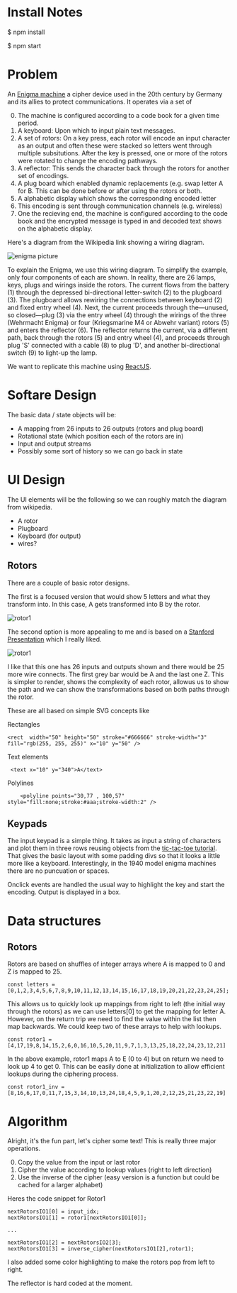 # Install Notes

$ npm install

$ npm start 

# Problem

An [Enigma machine](https://en.wikipedia.org/wiki/Enigma_machine)  a cipher device used in the 20th century by Germany and its allies to protect communications. It operates via a set of 
 
0. The machine is configured according to a code book for a given time period. 
1. A keyboard: Upon which to input plain text messages. 
2. A set of rotors: On a key press, each rotor will encode an input character as an output and often these were stacked so letters went through multiple subsitutions. After the key is pressed, one or more of the rotors were rotated to change the encoding pathways. 
3. A reflector: This sends the character back through the rotors for another set of encodings. 
4. A plug board which enabled dynamic replacements (e.g. swap letter A for B. This can be done before or after using the rotors or both.
5. A alphabetic display which shows the corresponding encoded letter
6. This encoding is sent through communication channels (e.g. wireless)
7. One the recieving end, the machine is configured according to the code book and the encrypted message is typed in and decoded text shows on the alphabetic display. 

Here's a diagram from the Wikipedia link showing a wiring diagram. 

![enigma picture](https://upload.wikimedia.org/wikipedia/commons/thumb/6/6c/Enigma-action.svg/400px-Enigma-action.svg.png)

To explain the Enigma, we use this wiring diagram. To simplify the example, only four components of each are shown. In reality, there are 26 lamps, keys, plugs and wirings inside the rotors. The current flows from the battery (1) through the depressed bi-directional letter-switch (2) to the plugboard (3). The plugboard allows rewiring the connections between keyboard (2) and fixed entry wheel (4). Next, the current proceeds through the—unused, so closed—plug (3) via the entry wheel (4) through the wirings of the three (Wehrmacht Enigma) or four (Kriegsmarine M4 or Abwehr variant) rotors (5) and enters the reflector (6). The reflector returns the current, via a different path, back through the rotors (5) and entry wheel (4), and proceeds through plug 'S' connected with a cable (8) to plug 'D', and another bi-directional switch (9) to light-up the lamp.

We want to replicate this machine using [ReactJS](https://react.dev). 


# Softare Design

The basic data / state objects will be: 

- A mapping from 26 inputs to 26 outputs (rotors and plug board)
- Rotational state (which position each of the rotors are in) 
- Input and output streams 
- Possibly some sort of history so we can go back in state

# UI Design 
The UI elements will be the following so we can roughly match the diagram from wikipedia. 

 - A rotor
 - Plugboard
 - Keyboard (for output)
 - wires? 

## Rotors

There are a couple of basic rotor designs. 

The first is a focused version that would show 5 letters and what they transform into. In this case, A gets transformed into B by the rotor. 

![rotor1](src/public/rotor1.svg)

The second option is more appealing to me and is based on a [Stanford Presentation](https://web.stanford.edu/class/cs106ax/res/lectures/12-Enigma.pdf) which I really liked. 

![rotor1](src/public/rotor2.svg)

I like that this one has 26 inputs and outputs shown and there would be 25 more wire connects. The first grey bar would be A and the last one Z. This is simpler to render, shows the complexity of each rotor, allowus us to show the path and we can show the transformations based on both paths through the rotor.  

These are all based on simple SVG concepts like 

Rectangles 

    <rect  width="50" height="50" stroke="#666666" stroke-width="3"  fill="rgb(255, 255, 255)" x="10" y="50" />

Text elements 

     <text x="10" y="340">A</text> 

Polylines 

        <polyline points="30,77 , 100,57" style="fill:none;stroke:#aaa;stroke-width:2" />

## Keypads

The input keypad is a simple thing. It takes as input a string of characters and plot them in three rows reusing objects from the [tic-tac-toe tutorial](https://react.dev/learn/tutorial-tic-tac-toe). That gives the basic layout with some padding divs so that it looks a little more like a keyboard. Interestingly, in the 1940 model enigma machines there are no puncuation or spaces. 

Onclick events are handled the usual way to highlight the key and start the encoding. Output is displayed in a box.


# Data structures

## Rotors

Rotors are based on shuffles of integer arrays where A is mapped to 0 and Z is mapped to 25. 

    const letters = [0,1,2,3,4,5,6,7,8,9,10,11,12,13,14,15,16,17,18,19,20,21,22,23,24,25];

This allows us to quickly look up mappings from right to left (the initial way through the rotors) as we can use letters[0] to get the mapping for letter A. However, on the return trip we need to find the value within the list then map backwards. We could keep two of these arrays to help with lookups. 

    const rotor1 = [4,17,19,8,14,15,2,6,0,16,10,5,20,11,9,7,1,3,13,25,18,22,24,23,12,21]

In the above example, rotor1 maps A to E (0 to 4) but on return we need to look up 4 to get 0. This can be easily done at initialization to allow efficient lookups during the ciphering process. 

    const rotor1_inv = [8,16,6,17,0,11,7,15,3,14,10,13,24,18,4,5,9,1,20,2,12,25,21,23,22,19]


# Algorithm 

Alright, it's the fun part, let's cipher some text! This is really three major operations. 

0. Copy the value from the input or last rotor
1. Cipher the value according to lookup values (right to left direction)
2. Use the inverse of the cipher (easy version is a function but could be cached for a larger alphabet)

Heres the code snippet for Rotor1  

    nextRotorsIO1[0] = input_idx;
    nextRotorsIO1[1] = rotor1[nextRotorsIO1[0]];

    ...

    nextRotorsIO1[2] = nextRotorsIO2[3];
    nextRotorsIO1[3] = inverse_cipher(nextRotorsIO1[2],rotor1);

I also added some color highlighting to make the rotors pop from left to right. 

The reflector is hard coded at the moment.  